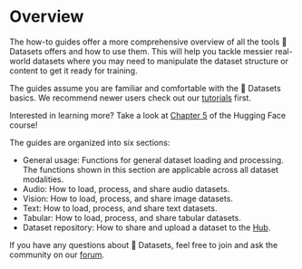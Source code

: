 # Overview

The how-to guides offer a more comprehensive overview of all the tools 🤗 Datasets offers and how to use them. This will help you tackle messier real-world datasets where you may need to manipulate the dataset structure or content to get it ready for training.

The guides assume you are familiar and comfortable with the 🤗 Datasets basics. We recommend newer users check out our [tutorials](tutorial) first.

<Tip>

Interested in learning more? Take a look at [Chapter 5](https://huggingface.co/course/chapter5/1?fw=pt) of the Hugging Face course!

</Tip>

The guides are organized into six sections:

- <span class="underline decoration-sky-400 decoration-2 font-semibold">General usage</span>: Functions for general dataset loading and processing. The functions shown in this section are applicable across all dataset modalities.
- <span class="underline decoration-pink-400 decoration-2 font-semibold">Audio</span>: How to load, process, and share audio datasets.
- <span class="underline decoration-yellow-400 decoration-2 font-semibold">Vision</span>: How to load, process, and share image datasets.
- <span class="underline decoration-green-400 decoration-2 font-semibold">Text</span>: How to load, process, and share text datasets.
- <span class="underline decoration-orange-400 decoration-2 font-semibold">Tabular</span>: How to load, process, and share tabular datasets.
- <span class="underline decoration-indigo-400 decoration-2 font-semibold">Dataset repository</span>: How to share and upload a dataset to the <a href="https://huggingface.co/datasets">Hub</a>.

If you have any questions about 🤗 Datasets, feel free to join and ask the community on our [forum](https://discuss.huggingface.co/c/datasets/10).
